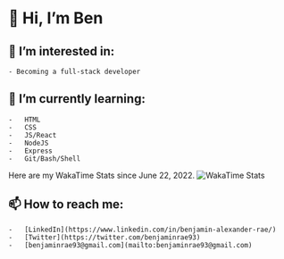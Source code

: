 #  👋 Hi, I’m Ben
##   👀 I’m interested in:
    - Becoming a full-stack developer

## 🌱 I’m currently learning:
    -   HTML
    -   CSS
    -   JS/React
    -   NodeJS
    -   Express
    -   Git/Bash/Shell
Here are my WakaTime Stats since June 22, 2022.
![WakaTime Stats](https://wakatime.com/share/@6890f6ce-e891-46bb-b605-5fc5dcd096d6/73dbf1c4-59f5-4375-a881-989fcc154eeb.svg)

##  📫 How to reach me:
    -   [LinkedIn](https://www.linkedin.com/in/benjamin-alexander-rae/)
    -   [Twitter](https://twitter.com/benjaminrae93)
    -   [benjaminrae93@gmail.com](mailto:benjaminrae93@gmail.com)


<!---
benjaminrae/benjaminrae is a ✨ special ✨ repository because its `README.md` (this file) appears on your GitHub profile.
You can click the Preview link to take a look at your changes.
--->
